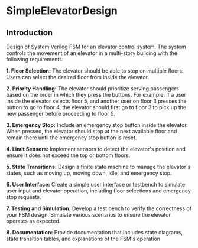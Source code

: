 # SimpleElevatorDesign

## Introduction 

Design of System Verilog FSM for an elevator control system. The system controls the movement of an elevator in a multi-story
building with the following requirements:

**1. Floor Selection:** The elevator should be able to stop on multiple floors. Users can select the desired floor from inside the elevator.

**2. Priority Handling:** The elevator should prioritize serving passengers based on the order in which they press the buttons. For example,
if a user inside the elevator selects floor 5, and another user on floor 3 presses the button to go to floor 4, the elevator should first go to
floor 3 to pick up the new passenger before proceeding to floor 5.

**3. Emergency Stop:** Include an emergency stop button inside the elevator. When pressed, the elevator should stop at the next available
floor and remain there until the emergency stop button is reset.

**4. Limit Sensors:** Implement sensors to detect the elevator's position and ensure it does not exceed the top or bottom floors.

**5. State Transitions:** Design a finite state machine to manage the elevator's states, such as moving up, moving down, idle, and
emergency stop.

**6. User Interface:** Create a simple user interface or testbench to simulate user input and elevator operation, including floor selections
and emergency stop requests.

**7. Testing and Simulation:** Develop a test bench to verify the correctness of your FSM design. Simulate various scenarios to ensure
the elevator operates as expected.

**8. Documentation:** Provide documentation that includes state diagrams, state transition tables, and explanations of the FSM's operation
